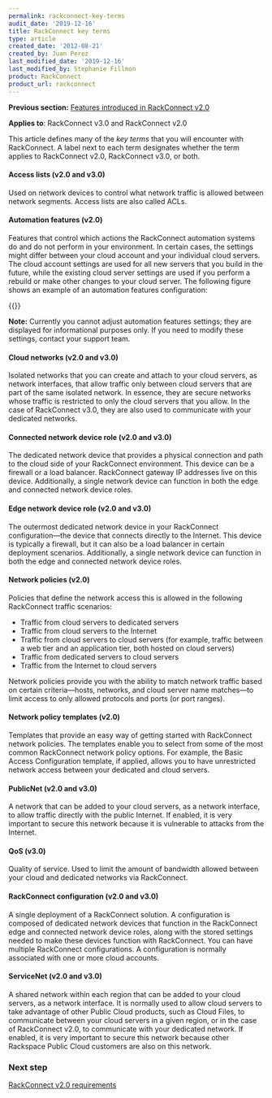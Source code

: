 ```yaml
---
permalink: rackconnect-key-terms
audit_date: '2019-12-16'
title: RackConnect key terms
type: article
created_date: '2012-08-21'
created_by: Juan Perez
last_modified_date: '2019-12-16'
last_modified_by: Stephanie Fillmon
product: RackConnect
product_url: rackconnect
---
```


**Previous section:** [Features introduced in RackConnect
v2.0](/support/how-to/features-introduced-in-rackconnect-v20)

**Applies to**: RackConnect v3.0 and RackConnect v2.0

This article defines many of the *key terms* that you will encounter
with RackConnect. A label next to each term designates whether the term
applies to RackConnect v2.0, RackConnect v3.0, or both.

#### Access lists (v2.0 and v3.0)

Used on network devices to control what network traffic is allowed
between network segments. Access lists are also called ACLs.

#### Automation features (v2.0)

Features that control which actions the RackConnect automation systems
do and do not perform in your environment. In certain cases, the
settings might differ between your cloud account and your individual
cloud servers. The cloud account settings are used for all new servers
that you build in the future, while the existing cloud server settings
are used if you perform a rebuild or make other changes to your cloud
server. The following figure shows an example of an automation features
configuration:

{{<image src="Automation.Features.png" alt="" title="">}}

**Note:** Currently you cannot adjust automation features settings; they
are displayed for informational purposes only. If you need to modify
these settings, contact your support team.

#### Cloud networks (v2.0 and v3.0)

Isolated networks that you can create and attach to your cloud servers,
as network interfaces, that allow traffic only between cloud servers
that are part of the same isolated network. In essence, they are secure
networks whose traffic is restricted to only the cloud servers that you
allow. In the case of RackConnect v3.0, they are also used to
communicate with your dedicated networks.

#### Connected network device role (v2.0 and v3.0)

The dedicated network device that provides a physical connection and
path to the cloud side of your RackConnect environment. This device can
be a firewall or a load balancer. RackConnect gateway IP addresses live
on this device. Additionally, a single network device can function in
both the edge and connected network device roles.

#### Edge network device role (v2.0 and v3.0)

The outermost dedicated network device in your RackConnect
configuration&mdash;the device that connects directly to the Internet. This device is typically a firewall, but it can also be a load balancer in certain deployment scenarios. Additionally, a single network device can function in both the edge and connected network device roles.

#### Network policies (v2.0)

Policies that define the network access this is allowed in the following RackConnect traffic scenarios:

-   Traffic from cloud servers to dedicated servers
-   Traffic from cloud servers to the Internet
-   Traffic from cloud servers to cloud servers (for example, traffic
    between a web tier and an application tier, both hosted on
    cloud servers)
-   Traffic from dedicated servers to cloud servers
-   Traffic from the Internet to cloud servers

Network policies provide you with the ability to match network traffic
based on certain criteria&mdash;hosts, networks, and cloud server name
matches&mdash;to limit access to only allowed protocols and ports (or port ranges).

#### Network policy templates (v2.0)

Templates that provide an easy way of getting started with RackConnect network policies. The templates enable you to select from some of the most common RackConnect network policy options. For example, the Basic Access Configuration template, if applied, allows you to have unrestricted network access between your dedicated and cloud servers.

#### PublicNet (v2.0 and v3.0)

A network that can be added to your cloud servers, as a network
interface, to allow traffic directly with the public Internet. If
enabled, it is very important to secure this network because it is vulnerable to attacks from the Internet.

#### QoS (v3.0)

Quality of service. Used to limit the amount of bandwidth allowed
between your cloud and dedicated networks via RackConnect.

#### RackConnect configuration (v2.0 and v3.0)

A single deployment of a RackConnect solution. A configuration is composed of dedicated network devices that function in
the RackConnect edge and connected network device roles, along with the
stored settings needed to make these devices function with RackConnect.
You can have multiple RackConnect configurations. A configuration is
normally associated with one or more cloud accounts.

#### ServiceNet (v2.0 and v3.0)

A shared network within each region that can be added to your cloud
servers, as a network interface. It is normally used to allow cloud
servers to take advantage of other Public Cloud products, such as Cloud
Files, to communicate between your cloud servers in a given region, or
in the case of RackConnect v2.0, to communicate with your dedicated
network. If enabled, it is very important to secure this network because other Rackspace Public Cloud customers are also on this network.


### Next step

[RackConnect v2.0 requirements](/support/how-to/rackconnect-v20-requirements)
